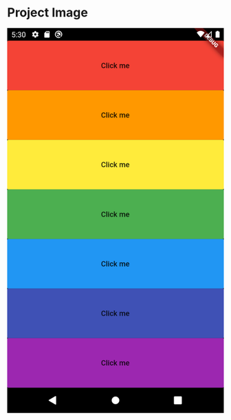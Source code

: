 # Project Image

![](https://github.com/frankmaayn/flutter_projects/blob/main/project_images/xylophone.png)
